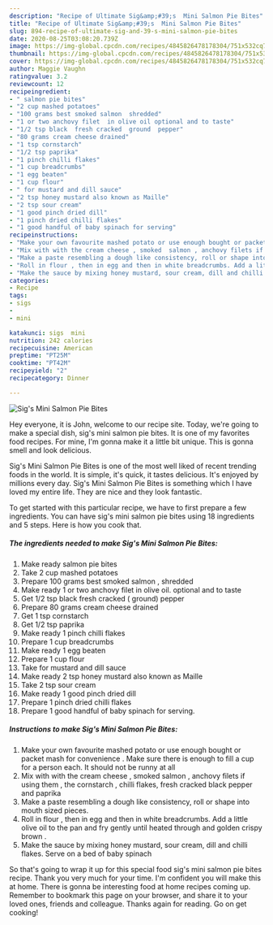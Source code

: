 ```yaml
---
description: "Recipe of Ultimate Sig&amp;#39;s  Mini Salmon Pie Bites"
title: "Recipe of Ultimate Sig&amp;#39;s  Mini Salmon Pie Bites"
slug: 894-recipe-of-ultimate-sig-and-39-s-mini-salmon-pie-bites
date: 2020-08-25T03:08:20.739Z
image: https://img-global.cpcdn.com/recipes/4845826478178304/751x532cq70/sigs-mini-salmon-pie-bites-recipe-main-photo.jpg
thumbnail: https://img-global.cpcdn.com/recipes/4845826478178304/751x532cq70/sigs-mini-salmon-pie-bites-recipe-main-photo.jpg
cover: https://img-global.cpcdn.com/recipes/4845826478178304/751x532cq70/sigs-mini-salmon-pie-bites-recipe-main-photo.jpg
author: Maggie Vaughn
ratingvalue: 3.2
reviewcount: 12
recipeingredient:
- " salmon pie bites"
- "2 cup mashed potatoes"
- "100 grams best smoked salmon  shredded"
- "1 or two anchovy filet  in olive oil optional and to taste"
- "1/2 tsp black  fresh cracked  ground  pepper"
- "80 grams cream cheese drained"
- "1 tsp cornstarch"
- "1/2 tsp paprika"
- "1 pinch chilli flakes"
- "1 cup breadcrumbs"
- "1 egg beaten"
- "1 cup flour"
- " for mustard and dill sauce"
- "2 tsp honey mustard also known as Maille"
- "2 tsp sour cream"
- "1 good pinch dried dill"
- "1 pinch dried chilli flakes"
- "1 good handful of baby spinach for serving"
recipeinstructions:
- "Make your own favourite mashed potato or use enough bought or packet mash for convenience . Make sure there is enough to fill a cup for a person each. It should not be runny at all"
- "Mix with with the cream cheese , smoked  salmon , anchovy filets if using them , the cornstarch , chilli flakes, fresh cracked black pepper and paprika"
- "Make a paste resembling a dough like consistency, roll or shape into mouth sized pieces."
- "Roll in flour , then in egg and then in white breadcrumbs. Add a little olive oil to the pan and fry gently until heated through and golden crispy brown ."
- "Make the sauce by mixing honey mustard, sour cream, dill and chilli flakes. Serve on a bed of baby spinach"
categories:
- Recipe
tags:
- sigs
- 
- mini

katakunci: sigs  mini 
nutrition: 242 calories
recipecuisine: American
preptime: "PT25M"
cooktime: "PT42M"
recipeyield: "2"
recipecategory: Dinner

---
```



![Sig&#39;s  Mini Salmon Pie Bites](https://img-global.cpcdn.com/recipes/4845826478178304/751x532cq70/sigs-mini-salmon-pie-bites-recipe-main-photo.jpg)

Hey everyone, it is John, welcome to our recipe site. Today, we're going to make a special dish, sig&#39;s  mini salmon pie bites. It is one of my favorites food recipes. For mine, I'm gonna make it a little bit unique. This is gonna smell and look delicious.



Sig&#39;s  Mini Salmon Pie Bites is one of the most well liked of recent trending foods in the world. It is simple, it's quick, it tastes delicious. It's enjoyed by millions every day. Sig&#39;s  Mini Salmon Pie Bites is something which I have loved my entire life. They are nice and they look fantastic.


To get started with this particular recipe, we have to first prepare a few ingredients. You can have sig&#39;s  mini salmon pie bites using 18 ingredients and 5 steps. Here is how you cook that.

<!--inarticleads1-->

##### The ingredients needed to make Sig&#39;s  Mini Salmon Pie Bites:

1. Make ready  salmon pie bites
1. Take 2 cup mashed potatoes
1. Prepare 100 grams best smoked salmon , shredded
1. Make ready 1 or two anchovy filet  in olive oil. optional and to taste
1. Get 1/2 tsp black  fresh cracked ( ground)  pepper
1. Prepare 80 grams cream cheese drained
1. Get 1 tsp cornstarch
1. Get 1/2 tsp paprika
1. Make ready 1 pinch chilli flakes
1. Prepare 1 cup breadcrumbs
1. Make ready 1 egg beaten
1. Prepare 1 cup flour
1. Take  for mustard and dill sauce
1. Make ready 2 tsp honey mustard also known as Maille
1. Take 2 tsp sour cream
1. Make ready 1 good pinch dried dill
1. Prepare 1 pinch dried chilli flakes
1. Prepare 1 good handful of baby spinach for serving.




<!--inarticleads2-->

##### Instructions to make Sig&#39;s  Mini Salmon Pie Bites:

1. Make your own favourite mashed potato or use enough bought or packet mash for convenience . Make sure there is enough to fill a cup for a person each. It should not be runny at all
1. Mix with with the cream cheese , smoked  salmon , anchovy filets if using them , the cornstarch , chilli flakes, fresh cracked black pepper and paprika
1. Make a paste resembling a dough like consistency, roll or shape into mouth sized pieces.
1. Roll in flour , then in egg and then in white breadcrumbs. Add a little olive oil to the pan and fry gently until heated through and golden crispy brown .
1. Make the sauce by mixing honey mustard, sour cream, dill and chilli flakes. Serve on a bed of baby spinach




So that's going to wrap it up for this special food sig&#39;s  mini salmon pie bites recipe. Thank you very much for your time. I'm confident you will make this at home. There is gonna be interesting food at home recipes coming up. Remember to bookmark this page on your browser, and share it to your loved ones, friends and colleague. Thanks again for reading. Go on get cooking!
